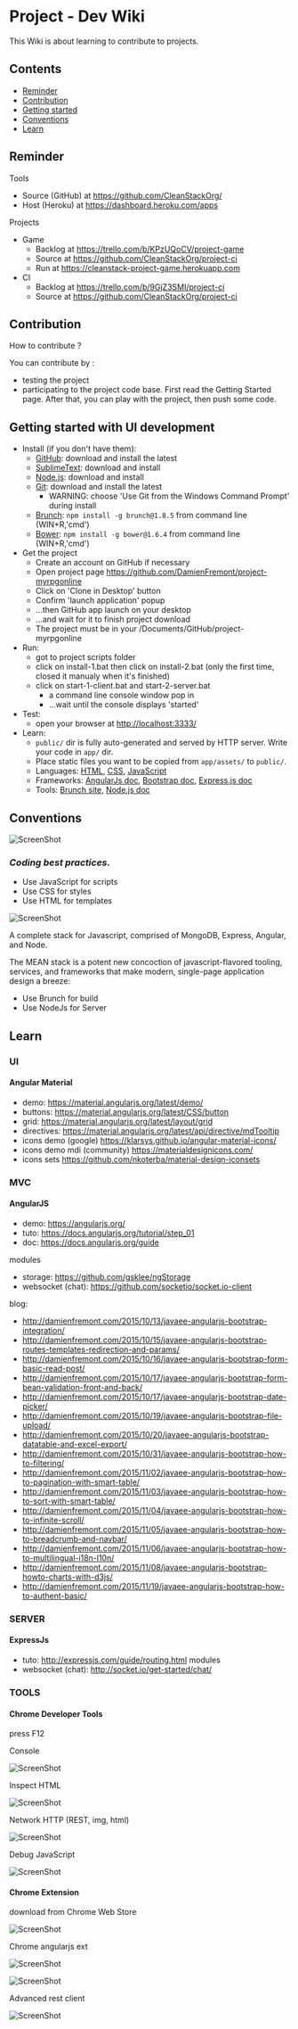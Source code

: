 Project - Dev Wiki
=============

This Wiki is about learning to contribute to projects.

## Contents

* [Reminder](#reminder)
* [Contribution](#contribution)
* [Getting started](#getting-started)
* [Conventions](#conventions)
* [Learn](#learn)


## Reminder

Tools
* Source (GitHub) at https://github.com/CleanStackOrg/
* Host (Heroku) at https://dashboard.heroku.com/apps

Projects
* Game
    * Backlog at https://trello.com/b/KPzUQoCV/project-game
    * Source at https://github.com/CleanStackOrg/project-ci
    * Run at https://cleanstack-project-game.herokuapp.com
* CI 
    * Backlog at https://trello.com/b/9GjZ3SMI/project-ci
    * Source at https://github.com/CleanStackOrg/project-ci

## Contribution

How to contribute ?

You can contribute by :
* testing the project
* participating to the project code base. First read the Getting Started page. After that, you can play with the project, then push some code.



## Getting started with UI development

* Install (if you don't have them):
    * [GitHub](https://desktop.github.com): download and install the latest
    * [SublimeText](http://www.sublimetext.com): download and install
    * [Node.js](http://nodejs.org): download and install
    * [Git](https://git-scm.com/download/win): download and install the latest
        * WARNING: choose 'Use Git from the Windows Command Prompt' during install
    * [Brunch](http://brunch.io): `npm install -g brunch@1.8.5` from command line (WIN+R,'cmd')
    * [Bower](http://bower.io): `npm install -g bower@1.6.4` from command line (WIN+R,'cmd')
* Get the project
    * Create an account on GitHub if necessary
    * Open project page https://github.com/DamienFremont/project-myrpgonline
    * Click on 'Clone in Desktop' button
    * Confirm 'launch application' popup
    * ...then GitHub app launch on your desktop
    * ...and wait for it to finish project download
    * The project must be in your <user folder>/Documents/GitHub/project-myrpgonline
* Run:
    * got to project scripts folder
    * click on install-1.bat then click on install-2.bat (only the first time, closed it manualy when it's finished)
    * click on start-1-client.bat and start-2-server.bat
        * a command line console window pop in
        * ...wait until the console displays 'started'
* Test:
    * open your browser at [http://localhost:3333/](http://localhost:3333/)
* Learn:
    * `public/` dir is fully auto-generated and served by HTTP server.  Write your code in `app/` dir.
    * Place static files you want to be copied from `app/assets/` to `public/`.
    * Languages: [HTML](http://www.w3schools.com/html/), [CSS](http://www.w3schools.com/css/), [JavaScript](http://www.w3schools.com/js/)
    * Frameworks: [AngularJs doc](https://docs.angularjs.org/guide), [Bootstrap doc](http://getbootstrap.com/getting-started/#examples), [Express.js doc](http://expressjs.com/guide/routing.html)
    * Tools: [Brunch site](http://brunch.io), [Node.js doc](http://www.tutorialspoint.com/nodejs/)



## Conventions

![ScreenShot](resources/agile.png)

### *Coding best practices.*

* Use JavaScript for scripts
* Use CSS for styles
* Use HTML for templates

![ScreenShot](resources/mean-logo.png)

A complete stack for Javascript, comprised of MongoDB, Express, Angular, and Node.

The MEAN stack is a potent new concoction of javascript-flavored tooling, services, and frameworks that make modern, single-page application design a breeze:
* Use Brunch for build
* Use NodeJs for Server

## Learn

### UI

#### Angular Material

* demo: https://material.angularjs.org/latest/demo/
* buttons: https://material.angularjs.org/latest/CSS/button
* grid: https://material.angularjs.org/latest/layout/grid
* directives: https://material.angularjs.org/latest/api/directive/mdTooltip
* icons demo (google) https://klarsys.github.io/angular-material-icons/
* icons demo mdi (community) https://materialdesignicons.com/
* icons sets https://github.com/nkoterba/material-design-iconsets

### MVC

#### AngularJS

* demo: https://angularjs.org/
* tuto: https://docs.angularjs.org/tutorial/step_01
* doc: https://docs.angularjs.org/guide

modules
* storage: https://github.com/gsklee/ngStorage
* websocket (chat): https://github.com/socketio/socket.io-client

blog:
* http://damienfremont.com/2015/10/13/javaee-angularjs-bootstrap-integration/
* http://damienfremont.com/2015/10/15/javaee-angularjs-bootstrap-routes-templates-redirection-and-params/
* http://damienfremont.com/2015/10/16/javaee-angularjs-bootstrap-form-basic-read-post/
* http://damienfremont.com/2015/10/17/javaee-angularjs-bootstrap-form-bean-validation-front-and-back/
* http://damienfremont.com/2015/10/17/javaee-angularjs-bootstrap-date-picker/
* http://damienfremont.com/2015/10/19/javaee-angularjs-bootstrap-file-upload/
* http://damienfremont.com/2015/10/20/javaee-angularjs-bootstrap-datatable-and-excel-export/
* http://damienfremont.com/2015/10/31/javaee-angularjs-bootstrap-how-to-filtering/
* http://damienfremont.com/2015/11/02/javaee-angularjs-bootstrap-how-to-pagination-with-smart-table/
* http://damienfremont.com/2015/11/03/javaee-angularjs-bootstrap-how-to-sort-with-smart-table/
* http://damienfremont.com/2015/11/04/javaee-angularjs-bootstrap-how-to-infinite-scroll/
* http://damienfremont.com/2015/11/05/javaee-angularjs-bootstrap-how-to-breadcrumb-and-navbar/
* http://damienfremont.com/2015/11/06/javaee-angularjs-bootstrap-how-to-multilingual-i18n-l10n/
* http://damienfremont.com/2015/11/08/javaee-angularjs-bootstrap-howto-charts-with-d3js/
* http://damienfremont.com/2015/11/19/javaee-angularjs-bootstrap-how-to-authent-basic/

### SERVER

#### ExpressJs

* tuto: http://expressjs.com/guide/routing.html
modules
* websocket (chat): http://socket.io/get-started/chat/



### TOOLS

#### Chrome Developer Tools

press F12

Console

![ScreenShot](resources/webtools-01.png)

Inspect HTML

![ScreenShot](resources/webtools-02.png)

Network HTTP (REST, img, html)

![ScreenShot](resources/webtools-03.png)

Debug JavaScript

![ScreenShot](resources/webtools-04.png)

#### Chrome Extension

download from Chrome Web Store

![ScreenShot](resources/webtools-00.png)

Chrome angularjs ext

![ScreenShot](resources/webtools-06.png)

![ScreenShot](resources/webtools-07.png)

Advanced rest client 

![ScreenShot](resources/webtools-05.png)
